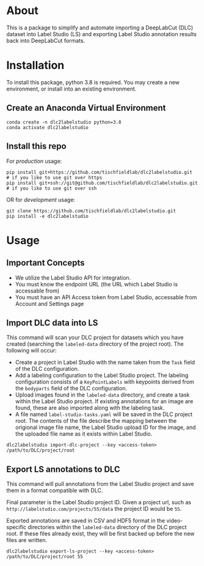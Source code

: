 # About
This is a package to simplify and automate importing a DeepLabCut (DLC) dataset into Label Studio (LS) 
and exporting Label Studio annotation results back into DeepLabCut formats.


# Installation
To install this package, python 3.8 is required. You may create a new environment, or install into an existing environment.

## Create an Anaconda Virtual Environment
```
conda create -n dlc2labelstudio python=3.8
conda activate dlc2labelstudio
```

## Install this repo
For *production* usage:
```
pip install git+https://github.com/tischfieldlab/dlc2labelstudio.git   # if you like to use git over https
pip install git+ssh://git@github.com/tischfieldlab/dlc2labelstudio.git # if you like to use git over ssh
```

OR for *development* usage:
```
git clone https://github.com/tischfieldlab/dlc2labelstudio.git
pip install -e dlc2labelstudio
```

# Usage

## Important Concepts
- We utilize the Label Studio API for integration.
- You must know the endpoint URL (the URL which Label Studio is accessable from)
- You must have an API Access token from Label Studio, accessable from Account and Settings page

## Import DLC data into LS
This command will scan your DLC project for datasets which you have created (searching the `labeled-data` directory of the project root). 
The following will occur:
- Create a project in Label Studio with the name taken from the `Task` field of the DLC configuration.
- Add a labeling configuration to the Label Studio project. The labeling configuration consists of a `KeyPointLabels` with keypoints derived from the `bodyparts` field of the DLC configuration.
- Upload images found in the `labeled-data` directory, and create a task within the Label Studio project. If existing annotations for an image are found, these are also imported along with the labeling task.
- A file named `label-studio-tasks.yaml` will be saved in the DLC project root. The contents of the file describe the mapping between the origional image file name, the Label Studio upload ID for the image, and the uploaded file name as it exists within Label Studio.
```
dlc2labelstudio import-dlc-project --key <access-token> /path/to/DLC/project/root
```

## Export LS annotations to DLC
This command will pull annotations from the Label Studio project and save them in a format compatible with DLC.

Final parameter is the Label Studio project ID. Given a project url, such as `http://labelstudio.com/projects/55/data` the project ID would be `55`.

Exported annotations are saved in CSV and HDF5 format in the video-specific directories within the `labeled-data` directory of the DLC project root. If these files already exist, they will be first backed up before the new files are written.
```
dlc2labelstudio export-ls-project --key <access-token> /path/to/DLC/project/root 55
```